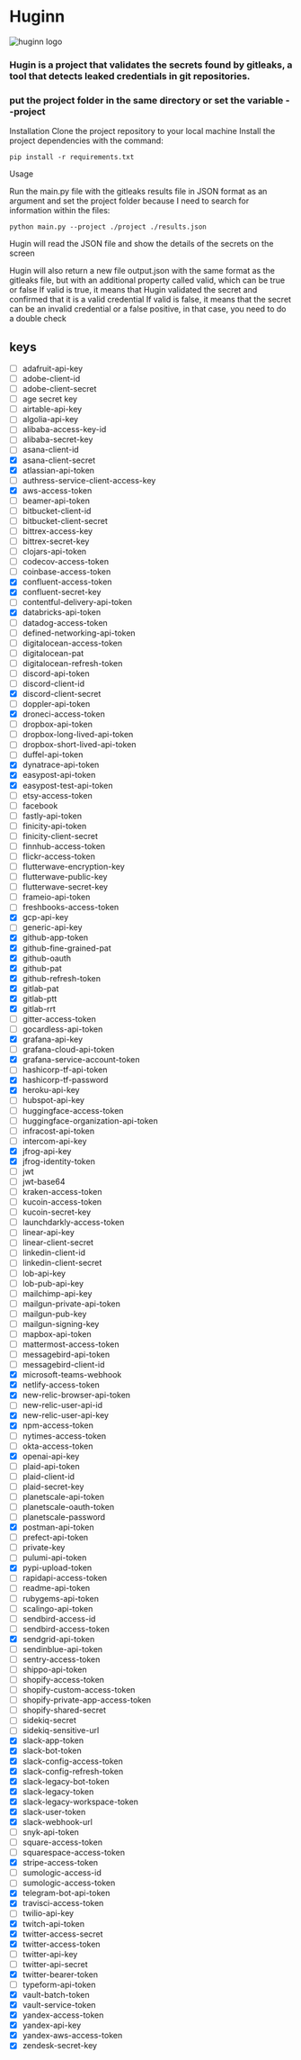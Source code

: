 # Huginn

![huginn logo](https://github.com/satty-br/huginn/blob/main/huginn.png?raw=true)

### Hugin is a project that validates the secrets found by gitleaks, a tool that detects leaked credentials in git repositories.


### put the project folder in the same directory or set the variable --project

Installation
Clone the project repository to your local machine
Install the project dependencies with the command:
````
pip install -r requirements.txt
````
Usage

Run the main.py file with the gitleaks results file in JSON format as an argument and set the project folder because I need to search for information within the files:

````
python main.py --project ./project ./results.json
````

Hugin will read the JSON file and show the details of the secrets on the screen

Hugin will also return a new file output.json with the same format as the gitleaks file, but with an additional property called valid, which can be true or false
If valid is true, it means that Hugin validated the secret and confirmed that it is a valid credential
If valid is false, it means that the secret can be an invalid credential or a false positive, in that case, you need to do a double check

## keys
- [ ] adafruit-api-key
- [ ] adobe-client-id
- [ ] adobe-client-secret
- [ ] age secret key
- [ ] airtable-api-key
- [ ] algolia-api-key
- [ ] alibaba-access-key-id
- [ ] alibaba-secret-key
- [ ] asana-client-id
- [X] asana-client-secret
- [X] atlassian-api-token
- [ ] authress-service-client-access-key
- [X] aws-access-token
- [ ] beamer-api-token
- [ ] bitbucket-client-id
- [ ] bitbucket-client-secret
- [ ] bittrex-access-key
- [ ] bittrex-secret-key
- [ ] clojars-api-token
- [ ] codecov-access-token
- [ ] coinbase-access-token
- [X] confluent-access-token
- [X] confluent-secret-key
- [ ] contentful-delivery-api-token
- [X] databricks-api-token
- [ ] datadog-access-token
- [ ] defined-networking-api-token
- [ ] digitalocean-access-token
- [ ] digitalocean-pat
- [ ] digitalocean-refresh-token
- [ ] discord-api-token
- [ ] discord-client-id
- [X] discord-client-secret
- [ ] doppler-api-token
- [X] droneci-access-token
- [ ] dropbox-api-token
- [ ] dropbox-long-lived-api-token
- [ ] dropbox-short-lived-api-token
- [ ] duffel-api-token
- [X] dynatrace-api-token
- [X] easypost-api-token
- [X] easypost-test-api-token
- [ ] etsy-access-token
- [ ] facebook
- [ ] fastly-api-token
- [ ] finicity-api-token
- [ ] finicity-client-secret
- [ ] finnhub-access-token
- [ ] flickr-access-token
- [ ] flutterwave-encryption-key
- [ ] flutterwave-public-key
- [ ] flutterwave-secret-key
- [ ] frameio-api-token
- [ ] freshbooks-access-token
- [X] gcp-api-key
- [ ] generic-api-key
- [X] github-app-token
- [X] github-fine-grained-pat
- [X] github-oauth
- [X] github-pat
- [X] github-refresh-token
- [X] gitlab-pat
- [X] gitlab-ptt
- [X] gitlab-rrt
- [ ] gitter-access-token
- [ ] gocardless-api-token
- [X] grafana-api-key
- [ ] grafana-cloud-api-token
- [X] grafana-service-account-token
- [ ] hashicorp-tf-api-token
- [X] hashicorp-tf-password
- [X] heroku-api-key
- [ ] hubspot-api-key
- [ ] huggingface-access-token
- [ ] huggingface-organization-api-token
- [ ] infracost-api-token
- [ ] intercom-api-key
- [X] jfrog-api-key
- [X] jfrog-identity-token
- [ ] jwt
- [ ] jwt-base64
- [ ] kraken-access-token
- [ ] kucoin-access-token
- [ ] kucoin-secret-key
- [ ] launchdarkly-access-token
- [ ] linear-api-key
- [ ] linear-client-secret
- [ ] linkedin-client-id
- [ ] linkedin-client-secret
- [ ] lob-api-key
- [ ] lob-pub-api-key
- [ ] mailchimp-api-key
- [ ] mailgun-private-api-token
- [ ] mailgun-pub-key
- [ ] mailgun-signing-key
- [ ] mapbox-api-token
- [ ] mattermost-access-token
- [ ] messagebird-api-token
- [ ] messagebird-client-id
- [X] microsoft-teams-webhook
- [X] netlify-access-token
- [X] new-relic-browser-api-token
- [ ] new-relic-user-api-id
- [X] new-relic-user-api-key
- [X] npm-access-token
- [ ] nytimes-access-token
- [ ] okta-access-token
- [X] openai-api-key
- [ ] plaid-api-token
- [ ] plaid-client-id
- [ ] plaid-secret-key
- [ ] planetscale-api-token
- [ ] planetscale-oauth-token
- [ ] planetscale-password
- [X] postman-api-token
- [ ] prefect-api-token
- [ ] private-key
- [ ] pulumi-api-token
- [X] pypi-upload-token
- [ ] rapidapi-access-token
- [ ] readme-api-token
- [ ] rubygems-api-token
- [ ] scalingo-api-token
- [ ] sendbird-access-id
- [ ] sendbird-access-token
- [X] sendgrid-api-token
- [ ] sendinblue-api-token
- [ ] sentry-access-token
- [ ] shippo-api-token
- [ ] shopify-access-token
- [ ] shopify-custom-access-token
- [ ] shopify-private-app-access-token
- [ ] shopify-shared-secret
- [ ] sidekiq-secret
- [ ] sidekiq-sensitive-url
- [X] slack-app-token
- [X] slack-bot-token
- [X] slack-config-access-token
- [X] slack-config-refresh-token
- [X] slack-legacy-bot-token
- [X] slack-legacy-token
- [X] slack-legacy-workspace-token
- [X] slack-user-token
- [X] slack-webhook-url
- [ ] snyk-api-token
- [ ] square-access-token
- [ ] squarespace-access-token
- [X] stripe-access-token
- [ ] sumologic-access-id
- [ ] sumologic-access-token
- [X] telegram-bot-api-token
- [X] travisci-access-token
- [ ] twilio-api-key
- [X] twitch-api-token
- [X] twitter-access-secret
- [X] twitter-access-token
- [ ] twitter-api-key
- [ ] twitter-api-secret
- [X] twitter-bearer-token
- [ ] typeform-api-token
- [X] vault-batch-token
- [X] vault-service-token
- [X] yandex-access-token
- [X] yandex-api-key
- [X] yandex-aws-access-token
- [X] zendesk-secret-key